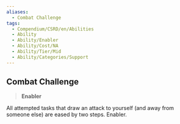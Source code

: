 ```yaml
---
aliases:
  - Combat Challenge
tags:
  - Compendium/CSRD/en/Abilities
  - Ability
  - Ability/Enabler
  - Ability/Cost/NA
  - Ability/Tier/Mid
  - Ability/Categories/Support
---
```

    
      
## Combat Challenge      
>**Enabler**    
      
All attempted tasks that draw an attack to yourself (and away from someone else) are eased by two steps. Enabler.